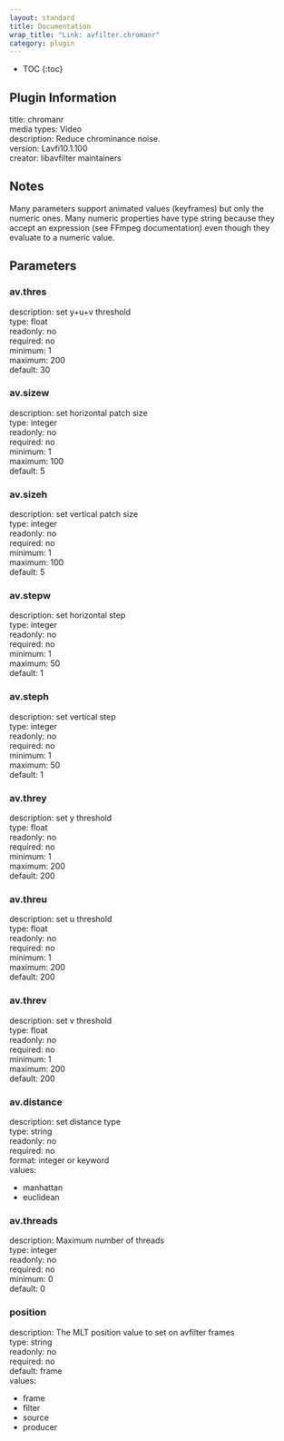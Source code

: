 ```yaml
---
layout: standard
title: Documentation
wrap_title: "Link: avfilter.chromanr"
category: plugin
---
```

* TOC
{:toc}

## Plugin Information

title: chromanr  
media types:
Video  
description: Reduce chrominance noise.  
version: Lavfi10.1.100  
creator: libavfilter maintainers  

## Notes

Many parameters support animated values (keyframes) but only the numeric ones. Many numeric properties have type string because they accept an expression (see FFmpeg documentation) even though they evaluate to a numeric value.

## Parameters

### av.thres

  
description:
set y+u+v threshold  
type: float  
readonly: no  
required: no  
minimum: 1  
maximum: 200  
default: 30  

### av.sizew

  
description:
set horizontal patch size  
type: integer  
readonly: no  
required: no  
minimum: 1  
maximum: 100  
default: 5  

### av.sizeh

  
description:
set vertical patch size  
type: integer  
readonly: no  
required: no  
minimum: 1  
maximum: 100  
default: 5  

### av.stepw

  
description:
set horizontal step  
type: integer  
readonly: no  
required: no  
minimum: 1  
maximum: 50  
default: 1  

### av.steph

  
description:
set vertical step  
type: integer  
readonly: no  
required: no  
minimum: 1  
maximum: 50  
default: 1  

### av.threy

  
description:
set y threshold  
type: float  
readonly: no  
required: no  
minimum: 1  
maximum: 200  
default: 200  

### av.threu

  
description:
set u threshold  
type: float  
readonly: no  
required: no  
minimum: 1  
maximum: 200  
default: 200  

### av.threv

  
description:
set v threshold  
type: float  
readonly: no  
required: no  
minimum: 1  
maximum: 200  
default: 200  

### av.distance

  
description:
set distance type  
type: string  
readonly: no  
required: no  
format: integer or keyword  
values:  

* manhattan
* euclidean

### av.threads

  
description:
Maximum number of threads  
type: integer  
readonly: no  
required: no  
minimum: 0  
default: 0  

### position

  
description:
The MLT position value to set on avfilter frames  
type: string  
readonly: no  
required: no  
default: frame  
values:  

* frame
* filter
* source
* producer

